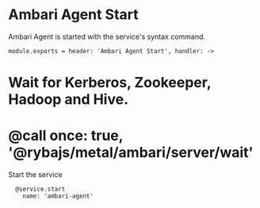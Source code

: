
# Ambari Agent Start

Ambari Agent is started with the service's syntax command.

    module.exports = header: 'Ambari Agent Start', handler: ->

# Wait for Kerberos, Zookeeper, Hadoop and Hive.
# 
#       @call once: true, '@rybajs/metal/ambari/server/wait'

Start the service

      @service.start
        name: 'ambari-agent'
